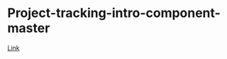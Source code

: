 <h1>Project-tracking-intro-component-master</h1>
<a href="https://gbatz2.github.io/project-tracking-intro-component-master/">Link</a>
